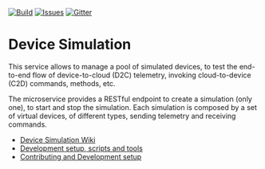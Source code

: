 [![Build][build-badge]][build-url]
[![Issues][issues-badge]][issues-url]
[![Gitter][gitter-badge]][gitter-url]

Device Simulation
=================

This service allows to manage a pool of simulated devices, to test the end-to-end flow of device-to-cloud (D2C) telemetry, invoking cloud-to-device (C2D) commands, methods, etc.

The microservice provides a RESTful endpoint to create a simulation (only one), to start and stop the simulation. Each simulation is composed by a set of virtual devices, of different types, sending telemetry and receiving commands.

* [Device Simulation Wiki](https://github.com/Azure/device-simulation-dotnet/wiki)
* [Development setup, scripts and tools](DEVELOPMENT.md)
* [Contributing and Development setup](CONTRIBUTING.md)

[build-badge]: https://img.shields.io/travis/Azure/device-simulation-dotnet.svg
[build-url]: https://travis-ci.org/Azure/device-simulation-dotnet
[issues-badge]: https://img.shields.io/github/issues/azure/device-simulation-dotnet.svg
[issues-url]: https://github.com/azure/device-simulation-dotnet/issues
[gitter-badge]: https://img.shields.io/gitter/room/azure/iot-pcs.js.svg
[gitter-url]: https://gitter.im/azure/iot-pcs
